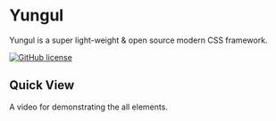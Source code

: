 # Yungul
Yungul is a super light-weight & open source modern CSS framework.

[![GitHub license](https://img.shields.io/github/license/web3senior/yungul)](https://github.com/web3senior/yungul/blob/main/LICENSE.md)

## Quick View
A video for demonstrating the all elements.